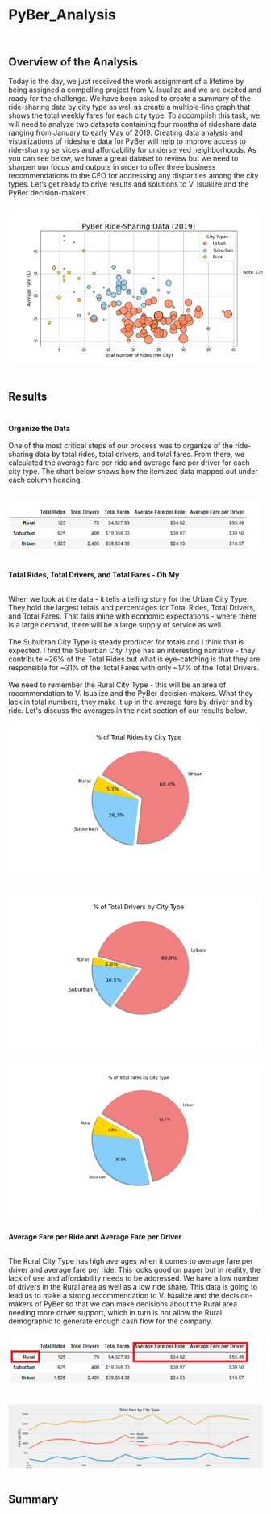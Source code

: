 # PyBer_Analysis<br><br>

## Overview of the Analysis<br>

Today is the day, we just received the work assignment of a lifetime by being assigned a compelling project from V. Isualize and we are excited and ready for the challenge.  We have been asked to create a summary of the ride-sharing data by city type as well as create a multiple-line graph that shows the total weekly fares for each city type.  To accomplish this task, we will need to analyze two datasets containing four months of rideshare data ranging from January to early May of 2019.  Creating data analysis and visualizations of rideshare data for PyBer will help to improve access to ride-sharing services and affordability for underserved neighborhoods.  As you can see below, we have a great dataset to review but we need to sharpen our focus and outputs in order to offer three business recommendations to the CEO for addressing any disparities among the city types. Let’s get ready to drive results and solutions to V. Isualize and the PyBer decision-makers.<br><br>

![Fig1](analysis/Fig1.png)<br><br>

## Results<br><br>

**Organize the Data**<br><br>
One of the most critical steps of our process was to organize of the ride-sharing data by total rides, total drivers, and total fares.  From there, we calculated the average fare per ride and average fare per driver for each city type.  The chart below shows how the itemized data mapped out under each column heading.<br><br>

![module_challenge_5](analysis/module_challenge_5.png)<br><br>

**Total Rides, Total Drivers, and Total Fares - Oh My**<br><br>

When we look at the data - it tells a telling story for the Urban City Type.  They hold the largest totals and percentages for Total Rides, Total Drivers, and Total Fares.  That falls inline with economic expectations - where there is a large demand, there will be a large supply of service as well.<br>  
The Sububran City Type is steady producer for totals and I think that is expected.  I find the Suburban City Type has an interesting narrative - they contribute ~26% of the Total Rides but what is eye-catching is that they are responsible for ~31% of the Total Fares with only ~17% of the Total Drivers.<br>  
We need to remember the Rural City Type - this will be an area of recommendation to V. Isualize and the PyBer decision-makers. What they lack in total numbers, they make it up in the average fare by driver and by ride.  Let's discuss the averages in the next section of our results below.<br><br>
![Fig6](analysis/Fig6.png)<br><br>

![Fig7](analysis/Fig7.png)<br><br>

![Fig5](analysis/Fig5.png)<br><br>

**Average Fare per Ride and Average Fare per Driver**<br><br>

The Rural City Type has high averages when it comes to average fare per driver and average fare per ride.  This looks good on paper but in reality, the lack of use and affordability needs to be addressed.  We have a low number of drivers in the Rural area as well as a low ride share.  This data is going to lead us to make a strong recommendation to V. Isualize and the decision-makers of PyBer so that we can make decisions about the Rural area needing more driver support, which in turn is not allow the Rural demographic to generate enough cash flow for the company. <br><br> 
![module_challenge_5_rural](analysis/module_challenge_5_rural.png)<br><br>

![PyBer_fare_summary](analysis/PyBer_fare_summary.png)<br><br>

## Summary<br><br>
